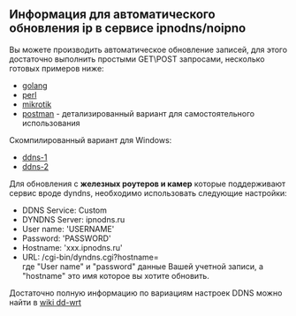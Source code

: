 
Информация для автоматического обновления ip в сервисе ipnodns/noipno
------------

Вы можете производить автоматическое обновление записей, для этого достаточно выполнить простыми GET\POST запросами, 
несколько готовых примеров ниже:

- [golang](https://github.com/vaizmanai/ipnodns_example/blob/master/examples/example.go)
- [perl](https://github.com/vaizmanai/ipnodns_example/blob/master/examples/ddns.pl)
- [mikrotik](https://github.com/vaizmanai/ipnodns_example/blob/master/examples/mikrotik.txt)
- [postman](https://github.com/vaizmanai/ipnodns_example/blob/master/examples/postman_ipnodns.json) - детализированный вариант для самостоятельного использования

Скомпилированный вариант для Windows:

- [ddns-1](https://github.com/vaizmanai/ipnodns_example/blob/master/clients/ddns.7z)
- [ddns-2](https://github.com/vaizmanai/ipnodns_example/blob/master/clients/ddns-1.7z)

Для обновления с <b>железных роутеров и камер</b> которые поддерживают сервис вроде dyndns, 
необходимо использовать следующие настройки:

-   DDNS Service:	Custom
-   DYNDNS Server:	ipnodns.ru
-   User name:	'USERNAME'
-   Password:	'PASSWORD'
-   Hostname:	'xxx.ipnodns.ru'
-   URL: /cgi-bin/dyndns.cgi?hostname=\
где "User name" и "password" данные Вашей учетной записи, а "hostname" это имя которое вы хотите обновить.
	
Достаточно полную информацию по вариациям настроек DDNS можно найти в [wiki dd-wrt](http://www.dd-wrt.com/wiki/index.php/DDNS)

